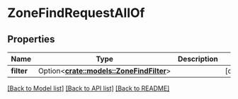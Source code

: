 # ZoneFindRequestAllOf

## Properties

Name | Type | Description | Notes
------------ | ------------- | ------------- | -------------
**filter** | Option<[**crate::models::ZoneFindFilter**](ZoneFindFilter.md)> |  | [optional]

[[Back to Model list]](../README.md#documentation-for-models) [[Back to API list]](../README.md#documentation-for-api-endpoints) [[Back to README]](../README.md)



